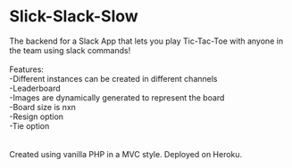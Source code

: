 # Slick-Slack-Slow
The backend for a Slack App that lets you play Tic-Tac-Toe with anyone in the team using slack commands!<br/><br/>
Features:<br/>
-Different instances can be created in different channels<br/>
-Leaderboard<br/>
-Images are dynamically generated to represent the board<br/>
-Board size is nxn<br/>
-Resign option<br/>
-Tie option<br/>
<br/><br/>
Created using vanilla PHP in a MVC style. Deployed on Heroku.
